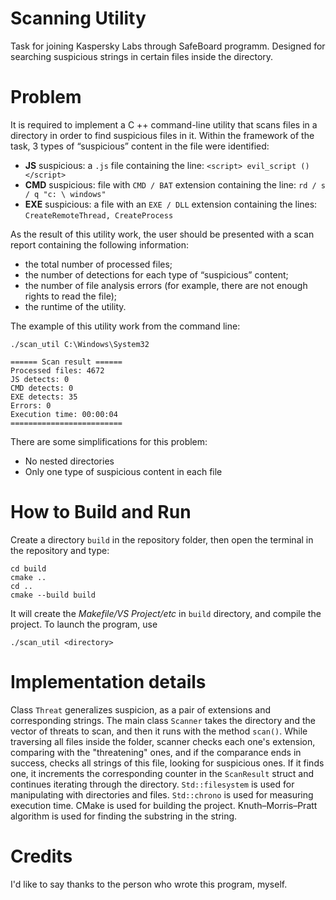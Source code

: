 # Scanning Utility
Task for joining Kaspersky Labs through SafeBoard programm. Designed for searching suspicious strings in certain files inside the directory.
# Problem
It is required to implement a C ++ command-line utility that scans files in a directory in order to find suspicious files in it.
Within the framework of the task, 3 types of “suspicious” content in the file were identified:

* **JS** suspicious: a ```.js``` file containing the line: ```<script> evil_script () </script>```
* **CMD** suspicious: file with ```CMD / BAT``` extension containing the line: ```rd / s / q "c: \ windows"```
* **EXE** suspicious: a file with an ```EXE / DLL``` extension containing the lines: ```CreateRemoteThread, CreateProcess```

As the result of this utility work, the user should be presented with a scan report containing the following information:

* the total number of processed files;
* the number of detections for each type of “suspicious” content;
* the number of file analysis errors (for example, there are not enough rights to read the file);
* the runtime of the utility.

The example of this utility work from the command line:
```
./scan_util C:\Windows\System32

====== Scan result ======
Processed files: 4672
JS detects: 0
CMD detects: 0
EXE detects: 35
Errors: 0
Execution time: 00:00:04
=========================
```

There are some simplifications for this problem:
* No nested directories
* Only one type of suspicious content in each file

# How to Build and Run
Create a directory ```build``` in the repository folder, then open the terminal in the repository and type:
```
cd build
cmake ..
cd ..
cmake --build build
```
It will create the *Makefile/VS Project/etc* in ```build``` directory, and compile the project. To launch the program, use
```
./scan_util <directory>
```
# Implementation details
Class ```Threat``` generalizes suspicion, as a pair of extensions and corresponding strings. The main class ```Scanner``` takes the directory and the vector of threats to scan, and then it runs with the method ```scan()```. While traversing all files inside the folder, scanner checks each one's extension, comparing with the "threatening" ones, and if the comparance ends in success, checks all strings of this file, looking for suspicious ones. If it finds one, it increments the corresponding counter in the ```ScanResult``` struct and continues iterating through the directory. ```Std::filesystem``` is used for manipulating with directories and files. ```Std::chrono``` is used for measuring execution time. CMake is used for building the project. Knuth–Morris–Pratt algorithm is used for finding the substring in the string.
# Credits
I'd like to say thanks to the person who wrote this program, myself.
